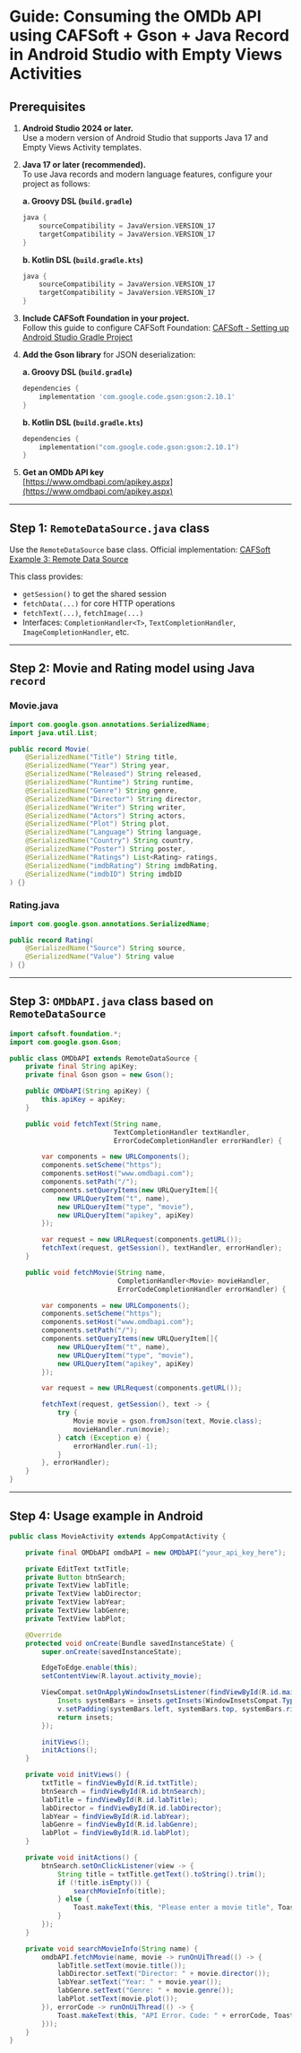 # Guide: Consuming the OMDb API using CAFSoft + Gson + Java Record in Android Studio with Empty Views Activities

## Prerequisites

1. **Android Studio 2024 or later.**  
   Use a modern version of Android Studio that supports Java 17 and Empty Views Activity templates.

2. **Java 17 or later (recommended).**  
   To use Java records and modern language features, configure your project as follows:

   **a. Groovy DSL (`build.gradle`)**

   ```groovy
   java {
       sourceCompatibility = JavaVersion.VERSION_17
       targetCompatibility = JavaVersion.VERSION_17
   }
   ```

   **b. Kotlin DSL (`build.gradle.kts`)**

   ```kotlin
   java {
       sourceCompatibility = JavaVersion.VERSION_17
       targetCompatibility = JavaVersion.VERSION_17
   }
   ```

3. **Include CAFSoft Foundation in your project.**  
   Follow this guide to configure CAFSoft Foundation:
   [CAFSoft - Setting up Android Studio Gradle Project](https://github.com/cafsoft/Documentation/blob/main/Foundation/SettingASGP.md)

4. **Add the Gson library** for JSON deserialization:

   **a. Groovy DSL (`build.gradle`)**

   ```groovy
   dependencies {
       implementation 'com.google.code.gson:gson:2.10.1'
   }
   ```

   **b. Kotlin DSL (`build.gradle.kts`)**

   ```kotlin
   dependencies {
       implementation("com.google.code.gson:gson:2.10.1")
   }
   ```

5. **Get an OMDb API key**  
   [https://www.omdbapi.com/apikey.aspx](https://www.omdbapi.com/apikey.aspx)

---

## Step 1: `RemoteDataSource.java` class

Use the `RemoteDataSource` base class. Official implementation:
[CAFSoft Example 3: Remote Data Source](https://github.com/cafsoft/Documentation/blob/main/Foundation/URLSession/Example_3_Remote_Data_Source.md)

This class provides:
- `getSession()` to get the shared session
- `fetchData(...)` for core HTTP operations
- `fetchText(...)`, `fetchImage(...)`
- Interfaces: `CompletionHandler<T>`, `TextCompletionHandler`, `ImageCompletionHandler`, etc.

---

## Step 2: Movie and Rating model using Java `record`

### Movie.java

```java
import com.google.gson.annotations.SerializedName;
import java.util.List;

public record Movie(
    @SerializedName("Title") String title,
    @SerializedName("Year") String year,
    @SerializedName("Released") String released,
    @SerializedName("Runtime") String runtime,
    @SerializedName("Genre") String genre,
    @SerializedName("Director") String director,
    @SerializedName("Writer") String writer,
    @SerializedName("Actors") String actors,
    @SerializedName("Plot") String plot,
    @SerializedName("Language") String language,
    @SerializedName("Country") String country,
    @SerializedName("Poster") String poster,
    @SerializedName("Ratings") List<Rating> ratings,
    @SerializedName("imdbRating") String imdbRating,
    @SerializedName("imdbID") String imdbID
) {}
```

### Rating.java

```java
import com.google.gson.annotations.SerializedName;

public record Rating(
    @SerializedName("Source") String source,
    @SerializedName("Value") String value
) {}
```

---

## Step 3: `OMDbAPI.java` class based on `RemoteDataSource`

```java
import cafsoft.foundation.*;
import com.google.gson.Gson;

public class OMDbAPI extends RemoteDataSource {
    private final String apiKey;
    private final Gson gson = new Gson();

    public OMDbAPI(String apiKey) {
        this.apiKey = apiKey;
    }

    public void fetchText(String name,
                          TextCompletionHandler textHandler,
                          ErrorCodeCompletionHandler errorHandler) {

        var components = new URLComponents();
        components.setScheme("https");
        components.setHost("www.omdbapi.com");
        components.setPath("/");
        components.setQueryItems(new URLQueryItem[]{
            new URLQueryItem("t", name),
            new URLQueryItem("type", "movie"),
            new URLQueryItem("apikey", apiKey)
        });

        var request = new URLRequest(components.getURL());
        fetchText(request, getSession(), textHandler, errorHandler);
    }

    public void fetchMovie(String name,
                           CompletionHandler<Movie> movieHandler,
                           ErrorCodeCompletionHandler errorHandler) {

        var components = new URLComponents();
        components.setScheme("https");
        components.setHost("www.omdbapi.com");
        components.setPath("/");
        components.setQueryItems(new URLQueryItem[]{
            new URLQueryItem("t", name),
            new URLQueryItem("type", "movie"),
            new URLQueryItem("apikey", apiKey)
        });

        var request = new URLRequest(components.getURL());

        fetchText(request, getSession(), text -> {
            try {
                Movie movie = gson.fromJson(text, Movie.class);
                movieHandler.run(movie);
            } catch (Exception e) {
                errorHandler.run(-1);
            }
        }, errorHandler);
    }
}
```

---

## Step 4: Usage example in Android

```java
public class MovieActivity extends AppCompatActivity {

    private final OMDbAPI omdbAPI = new OMDbAPI("your_api_key_here");

    private EditText txtTitle;
    private Button btnSearch;
    private TextView labTitle;
    private TextView labDirector;
    private TextView labYear;
    private TextView labGenre;
    private TextView labPlot;

    @Override
    protected void onCreate(Bundle savedInstanceState) {
        super.onCreate(savedInstanceState);

        EdgeToEdge.enable(this);
        setContentView(R.layout.activity_movie);

        ViewCompat.setOnApplyWindowInsetsListener(findViewById(R.id.main), (v, insets) -> {
            Insets systemBars = insets.getInsets(WindowInsetsCompat.Type.systemBars());
            v.setPadding(systemBars.left, systemBars.top, systemBars.right, systemBars.bottom);
            return insets;
        });

        initViews();
        initActions();
    }

    private void initViews() {
        txtTitle = findViewById(R.id.txtTitle);
        btnSearch = findViewById(R.id.btnSearch);
        labTitle = findViewById(R.id.labTitle);
        labDirector = findViewById(R.id.labDirector);
        labYear = findViewById(R.id.labYear);
        labGenre = findViewById(R.id.labGenre);
        labPlot = findViewById(R.id.labPlot);
    }

    private void initActions() {
        btnSearch.setOnClickListener(view -> {
            String title = txtTitle.getText().toString().trim();
            if (!title.isEmpty()) {
                searchMovieInfo(title);
            } else {
                Toast.makeText(this, "Please enter a movie title", Toast.LENGTH_SHORT).show();
            }
        });
    }

    private void searchMovieInfo(String name) {
        omdbAPI.fetchMovie(name, movie -> runOnUiThread(() -> {
            labTitle.setText(movie.title());
            labDirector.setText("Director: " + movie.director());
            labYear.setText("Year: " + movie.year());
            labGenre.setText("Genre: " + movie.genre());
            labPlot.setText(movie.plot());
        }), errorCode -> runOnUiThread(() -> {
            Toast.makeText(this, "API Error. Code: " + errorCode, Toast.LENGTH_LONG).show();
        }));
    }
}
```
